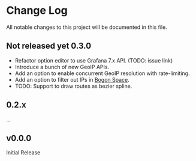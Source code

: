 # Change Log

All notable changes to this project will be documented in this file.

## Not released yet 0.3.0
- Refactor option editor to use Grafana 7.x API. (TODO: issue link)
- Introduce a bunch of new GeoIP APIs.
- Add an option to enable concurrent GeoIP resolution with rate-limiting.
- Add an option to filter out IPs in [Bogon Space](https://en.wikipedia.org/wiki/Bogon_Filtering).
- TODO: Support to draw routes as bezier spline.

## 0.2.x
...

## v0.0.0

Initial Release
